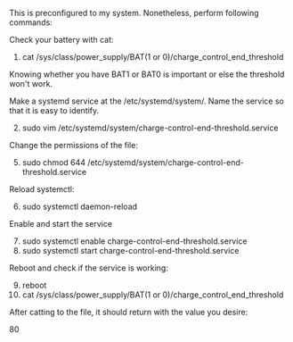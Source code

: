 This is preconfigured to my system. Nonetheless, perform following commands:

Check your battery with cat:

1. cat /sys/class/power_supply/BAT(1 or 0)/charge_control_end_threshold

Knowing whether you have BAT1 or BAT0 is important or else the threshold won't work.

Make a systemd service at the /etc/systemd/system/. Name the service so that it is easy to identify.

2. sudo vim /etc/systemd/system/charge-control-end-threshold.service

Change the permissions of the file:

5. sudo chmod 644 /etc/systemd/system/charge-control-end-threshold.service

Reload systemctl:

6. sudo systemctl daemon-reload

Enable and start the service

7. sudo systemctl enable charge-control-end-threshold.service
8. sudo systemctl start charge-control-end-threshold.service

Reboot and check if the service is working:

9. reboot
10. cat /sys/class/power_supply/BAT(1 or 0)/charge_control_end_threshold

After catting to the file, it should return with the value you desire:

80
